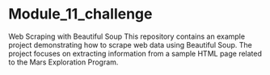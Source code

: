 # Module_11_challenge
Web Scraping with Beautiful Soup
This repository contains an example project demonstrating how to scrape web data using Beautiful Soup. The project focuses on extracting information from a sample HTML page related to the Mars Exploration Program.
